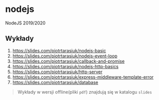 # nodejs
NodeJS 2019/2020

## Wykłady

1. https://slides.com/piotrtarasiuk/nodejs-basic
2. https://slides.com/piotrtarasiuk/nodejs-event-loop
3. https://slides.com/piotrtarasiuk/callback-and-promise
4. https://slides.com/piotrtarasiuk/nodejs-http-basics
5. https://slides.com/piotrtarasiuk/http-server
6. https://slides.com/piotrtarasiuk/express-middleware-template-error
7. https://slides.com/piotrtarasiuk/database

> Wykłady w wersji offline(pliki `pdf`) znajdują się w katalogu `slides`